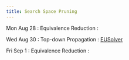 ```yaml
---
title: Search Space Pruning
---
```


Mon Aug 28
: Equivalence Reduction
  : []()

Wed Aug 30
: Top-down Propagation
  : [EUSolver](https://www.cis.upenn.edu/~alur/Tacas17.pdf)

Fri Sep 1
: Equivalence Reduction
  : []()

